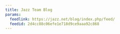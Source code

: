 ```yaml
---
title: Jazz Team Blog
params:
  feedlink: https://jazz.net/blog/index.php/feed/
  feedid: 2d4cc88c06efe1e718d9ce9aaa92c868
---
```


